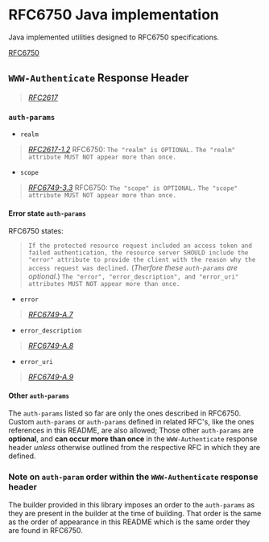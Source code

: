 # RFC6750 Java implementation
Java implemented utilities designed to RFC6750 specifications.

[RFC6750](https://tools.ietf.org/html/rfc6750#section-3.1)

## `WWW-Authenticate` Response Header
> _[RFC2617](https://tools.ietf.org/html/rfc2617)_

### `auth-params`
* `realm`
> _[RFC2617-1.2](https://tools.ietf.org/html/rfc2617#section-1.2)_
RFC6750:
> `The "realm" is OPTIONAL.`
> `The "realm" attribute MUST NOT appear more than once.`

* `scope`
> _[RFC6749-3.3](https://tools.ietf.org/html/rfc6749#section-3.3)_
RFC6750:
> `The "scope" is OPTIONAL.`
> `The "scope" attribute MUST NOT appear more than once.`

#### Error state `auth-params`
RFC6750 states:
> `If the protected resource request included an access token and failed authentication, the resource server SHOULD include the "error" attribute to provide the client with the reason why the access request was declined.`
(_Therfore these `auth-params` are optional._)
> `The "error", "error_description", and "error_uri" attributes MUST NOT appear more than once.`

* `error`
> _[RFC6749-A.7](https://tools.ietf.org/html/rfc6749#appendix-A.7)_
* `error_description`
> _[RFC6749-A.8](https://tools.ietf.org/html/rfc6749#appendix-A.8)_
* `error_uri`
> _[RFC6749-A.9](https://tools.ietf.org/html/rfc6749#appendix-A.9)_

#### Other `auth-params`
The `auth-params` listed so far are only the ones described in RFC6750.
Custom `auth-params` or `auth-params` defined in related RFC's, like the ones references in this README, are also allowed; Those other `auth-params` are **optional**, and **can occur more than once** in the `WWW-Authenticate` response header _unless_ otherwise outlined from the respective RFC in which they are defined.

### Note on `auth-param` order within the `WWW-Authenticate` response header
The builder provided in this library imposes an order to the `auth-params` as they are present in the builder at the time of building. That order is the same as the order of appearance in this README which is the same order they are found in RFC6750.
